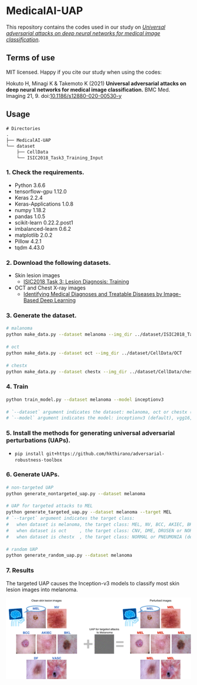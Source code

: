 # MedicalAI-UAP

This repository contains the codes used in our study on *[Universal adversarial attacks on deep neural networks for medical image classification](https://www.researchsquare.com/article/rs-70727/v1)*.

## Terms of use

MIT licensed. Happy if you cite our study when using the codes:

Hokuto H, Minagi K & Takemoto K (2021) **Universal adversarial attacks on deep neural networks for medical image classification.** BMC Med. Imaging 21, 9. doi:[10.1186/s12880-020-00530-y](https://doi.org/10.1186/s12880-020-00530-y)

## Usage

```
# Directories
.
├── MedicalAI-UAP
└── dataset
    ├── CellData
    └── ISIC2018_Task3_Training_Input
```

### 1. Check the requirements.

- Python 3.6.6
- tensorflow-gpu 1.12.0
- Keras 2.2.4
- Keras-Applications 1.0.8
- numpy 1.18.2
- pandas 1.0.5
- scikit-learn 0.22.2.post1
- imbalanced-learn 0.6.2
- matplotlib 2.0.2
- Pillow 4.2.1
- tqdm 4.43.0

### 2. Download the following datasets.

- Skin lesion images
    - [ISIC2018 Task 3: Lesion Diagnosis: Training](https://challenge2018.isic-archive.com/task3/training/)
- OCT and Chest X-ray images
    - [Identifying Medical Diagnoses and Treatable Diseases by Image-Based Deep Learning](https://www.sciencedirect.com/science/article/pii/S0092867418301545?via%3Dihub)

### 3. Generate the dataset.

```sh
# malanoma
python make_data.py --dataset melanoma --img_dir ../dataset/ISIC2018_Task3_Training_Input

# oct
python make_data.py --dataset oct --img_dir ../dataset/CellData/OCT

# chestx
python make_data.py --dataset chestx --img_dir ../dataset/CellData/chest_xray
```

### 4. Train

```sh
python train_model.py --dataset melanoma --model inceptionv3

# `--dataset` argument indicates the dataset: melanoma, oct or chestx (default).
# `--model` argument indicates the model: inceptionv3 (default), vgg16, vgg19, resnet50, inceptionresnetv2, densenet121 or densenet169.
```

### 5. Install the methods for generating universal adversarial perturbations (UAPs).

- `pip install git+https://github.com/hkthirano/adversarial-robustness-toolbox`

### 6. Generate UAPs.

```sh
# non-targeted UAP
python generate_nontargeted_uap.py --dataset melanoma

# UAP for targeted attacks to MEL
python generate_targeted_uap.py --dataset melanoma --target MEL
# `--target` argument indicates the target class:
#   when dataset is melanoma, the target class: MEL, NV, BCC, AKIEC, BKL, DF or VASC.
#   when dataset is oct     , the target class: CNV, DME, DRUSEN or NORMAL.
#   when dataset is chestx  , the target class: NORMAL or PNEUMONIA (default).

# random UAP
python generate_random_uap.py --dataset melanoma
```

### 7. Results

The targeted UAP causes the Inception-v3 models to classify most skin lesion images into melanoma.

![img1](assets/melanoma.png)
